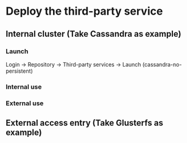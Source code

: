 # Deploy the third-party service



## Internal cluster (Take Cassandra as example)

### Launch

Login -> Repository -> Third-party services -> Launch (cassandra-no-persistent)





### Internal use

### External use


## External access entry (Take Glusterfs as example)

